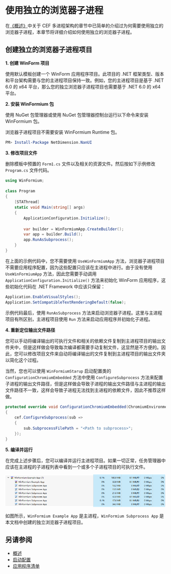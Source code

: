 # 使用独立的浏览器子进程

在[《概述》](./概述.md)中关于 CEF 多进程架构的章节中已简单的介绍过为何需要使用独立的浏览器子进程，本章节将详细介绍如何使用独立的浏览器子进程。

## 创建独立的浏览器子进程项目

**1. 创建 WinForm 项目**

使用默认模板创建一个 WinForm 应用程序项目。此项目的 .NET 框架类型、版本和平台架构需要与您的主进程项目保持一致。例如，您的主进程项目是基于 .NET 6.0 的 x64 平台，那么您的独立浏览器子进程项目也需要基于 .NET 6.0 的 x64 平台。

**2. 安装 WinFormium 包**

使用 NuGet 包管理器或使用 NuGet 包管理器控制台运行以下命令来安装 WinFormium 包。

浏览器子进程项目不需要安装 WinFormium Runtime 包。

```powershell
PM> Install-Package NetDimension.NanUI
```

**3. 修改项目文件**

删除模板中预置的 `Form1.cs` 文件以及相关的资源文件。然后按如下示例修改 `Program.cs` 文件代码。

```csharp
using WinFormium;

class Program
{
    [STAThread]
    static void Main(string[] args)
    {
        ApplicationConfiguration.Initialize();

        var builder = WinFormiumApp.CreateBuilder();
        var app = builder.Build();
        app.RunAsSubprocess();
    }
}
```

在上面的示例代码中，您不需要使用 `UseWinFormiumApp` 方法，浏览器子进程项目不需要应用程序配置，因为这些配置只应该在主进程中进行。由于没有使用 `UseWinFormiumApp` 方法，因此您需要手动调用 `ApplicationConfiguration.Initialize()` 方法来初始化 WinForm 应用程序，这些初始化代码在 .NET Framework 中应该只保留：

```csharp
Application.EnableVisualStyles();
Application.SetCompatibleTextRenderingDefault(false);
```

示例代码最后，使用 `RunAsSubprocess` 方法来启动浏览器子进程。这里与主进程项目有所区别，主进程项目使用 `Run` 方法来启动应用程序并初始化子进程。

**4. 重新定位输出文件路径**

您可以手动将编译输出的可执行文件和相关的依赖文件复制到主进程项目的输出文件夹中，但是这样做会导致每次编译都需要手动复制文件，这显然是不方便的。因此，您可以修改项目文件来自动将编译输出的文件复制到主进程项目的输出文件夹以简化这个过程。

当然，您也可以使用 `WinFormiumStarup` 启动配置类的 `ConfigurationChromiumEmbedded` 方法中使用 `ConfigureSubprocess` 方法来配置子进程的输出文件路径，但是这样做会导致子进程的输出文件路径与主进程的输出文件路径不一致，这样会导致子进程无法找到主进程的依赖文件，因此不推荐这样做。

```csharp
protected override void ConfigurationChromiumEmbedded(ChromiumEnvironmentBuiler cef)
{
    cef.ConfigureSubprocess(sub =>
    {
        sub.SubprocessFilePath = "<Path to subprocess>";
    });
}
```

**5. 编译并运行**

在完成上述步骤后，您可以编译并运行主进程项目。如果一切正常，任务管理器中应该在主进程的子进程列表中看到一个或多个子进程项目的可执行文件。

![任务管理器运行结果](use-browser-subprocess.png)

如图所示，`WinFormium Example App` 是主进程，`WinFormium Subprocess App` 是本文档中创建的独立浏览器子进程项目。

## 另请参阅

- [概述](./概述.md)
- [启动配置](./启动配置.md)
- [应用程序清单](./应用程序清单.md)
